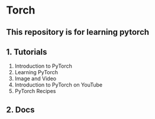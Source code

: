 Torch
=====
This repository is for learning pytorch
---------------------------------------

## 1. Tutorials

1. Introduction to PyTorch
2. Learning PyTorch
3. Image and Video
4. Introduction to PyTorch on YouTube
5. PyTorch Recipes

## 2. Docs